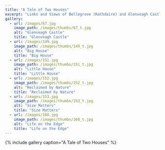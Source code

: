 ```yaml
---
title: "A Tale of Two Houses"
excerpt: "Links and Views of Bellegrove (Rathdaire) and Glenveagh Castle"
gallery:
  - url: /images/67.jpg
    image_path: /images/thumbs/67_t.jpg
    alt: "Glenveagh Castle"
    title: "Glenveagh Castle"
  - url: /images/149.jpg
    image_path: /images/thumbs/149_t.jpg
    alt: "Big House"
    title: "Big House"    
  - url: /images/151.jpg
    image_path: /images/thumbs/151_t.jpg
    alt: "Little House"
    title: "Little House"
  - url: /images/152.jpg
    image_path: /images/thumbs/152_t.jpg
    alt: "Reclaimed by Nature"
    title: "Reclaimed by Nature"
  - url: /images/153.jpg
    image_path: /images/thumbs/153_t.jpg
    alt: "Size Matters"
    title: "Size Matters"    
  - url: /images/160.jpg
    image_path: /images/thumbs/160_t.jpg
    alt: "Life on the Edge"
    title: "Life on the Edge"
---
```

{% include gallery caption="A Tale of Two Houses" %}
